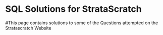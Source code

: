 # SQL Solutions for StrataScratch

#This page contains solutions to some of the Questions attempted on the Stratascratch Website
